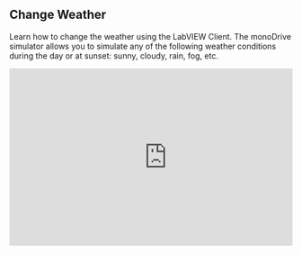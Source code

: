 ## Change Weather

Learn how to change the weather using the LabVIEW Client. The monoDrive simulator allows you to simulate any of the following weather conditions during the day or at sunset: sunny, cloudy, rain, fog, etc.


<div style="position: relative; padding-bottom: 56.25%; height: 0; overflow: hidden; max-width: 100%; height: auto;">
    <iframe width="560" height="315" src="https://www.youtube.com/embed/MPHjGZKyQMw" frameborder="0" allow="accelerometer; autoplay; encrypted-media; gyroscope; picture-in-picture" allowfullscreen></iframe>
</div>
